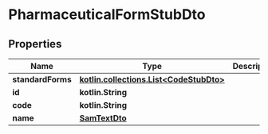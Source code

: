 
# PharmaceuticalFormStubDto

## Properties
Name | Type | Description | Notes
------------ | ------------- | ------------- | -------------
**standardForms** | [**kotlin.collections.List&lt;CodeStubDto&gt;**](CodeStubDto.md) |  |
**id** | **kotlin.String** |  |  [optional]
**code** | **kotlin.String** |  |  [optional]
**name** | [**SamTextDto**](SamTextDto.md) |  |  [optional]
